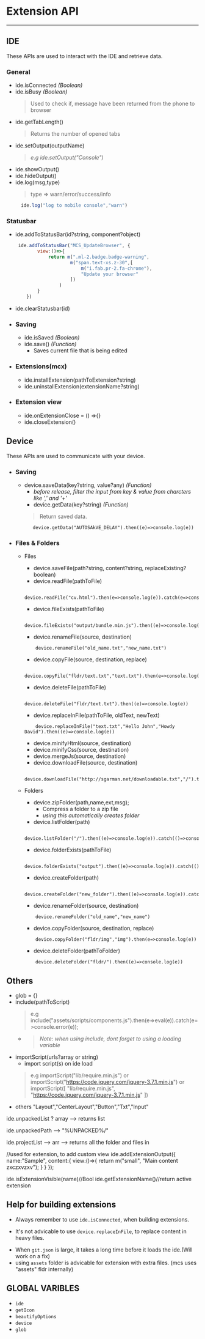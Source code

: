 # Extension API
----------------

## IDE
These APIs are used to interact with the IDE and retrieve data.

### General
- ide.isConnected _(Boolean)_
- ide.isBusy _(Boolean)_
  > Used to check if, message have been returned from the phone to browser
- ide.getTabLength()
   > Returns the number of opened tabs
- ide.setOutput(outputName)
  > _e.g ide.setOutput("Console")_
- ide.showOutput()
- ide.hideOutput()
- ide.log(msg,type)
  > type => warn/error/success/info
  ```js
    ide.log("log to mobile console","warn")
  ```

### Statusbar
- ide.addToStatusBar(id?string, component?object) 
    ```js
     ide.addToStatusBar("MCS_UpdateBrowser", {
            view:()=>{
                return m(".ml-2.badge.badge-warning", 
                        m("span.text-xs.z-30",[
                            m("i.fab.pr-2.fa-chrome"), 
                            "Update your browser"
                        ])
                    )
            }
        })
    ```
- ide.clearStatusbar(id)
 

* ### Saving
    - ide.isSaved _(Boolean)_
    - ide.save() _(Function)_
        - Saves current file that is being edited

* ### Extensions(mcx)
    - ide.installExtension(pathToExtension?string) 
    - ide.uninstallExtension(extensionName?string)
    
* ### Extension view
    - ide.onExtensionClose = () =>{}
    - ide.closeExtension() 
    <!--- ide.lockExtension()-->
    <!--    > prevent switching-->



## Device
These APIs are used to communicate with your device.

* ### Saving
  - device.saveData(key?string, value?any) _(Function)_
    - _before release, filter the input from key & value from charcters like ',' and '+'_
    - device.getData(key?string) _(Function)_
     > Return saved data. 
     ```
        device.getData("AUTOSAkVE_DELAY").then((e)=>console.log(e))
     ```


* ### Files & Folders
    - Files
        - device.saveFile(path?string, content?string, replaceExisting? boolean)
        - device.readFile(pathToFile)
        ```
          device.readFile("cv.html").then(e=>console.log(e)).catch(e=>console.error(e));
        ```
        - device.fileExists(pathToFile)
        ```
            device.fileExists("output/bundle.min.js").then((e)=>console.log(e)).catch(()=>console.error("failed"))
        ```
        - device.renameFile(source, destination)
        ```
            device.renameFile("old_name.txt","new_name.txt")
        ```
        - device.copyFile(source, destination, replace)
        ```
            device.copyFile("fldr/text.txt","text.txt").then(e=>console.log(e))
        ```
        - device.deleteFile(pathToFile)
        ```
            device.deleteFile("fldr/text.txt").then((e)=>console.log(e))
        ```
        - device.replaceInFile(pathToFile, oldText, newText)
        ```
            device.replaceInFile("text.txt","Hello John","Howdy David").then((e)=>console.log(e))
        ```
        <!--- device.obfuscateFile(source, destination)-->
        - device.minifyHtml(source, destination)
        - device.minifyCss(source, destination)
        - device.mergeJs(source, destination)
        - device.downloadFile(source, destination)
        ```
          device.downloadFile("http://sgarman.net/downloadable.txt","/").then(e=>console.log(e)).catch(e=>console.error(e));
        ```
       

    - Folders
        - device.zipFolder(path,name,ext,msg); 
            - Compress a folder to a zip file  
            - _using this automatically creates folder_
        - device.listFolder(path)
        ```
            device.listFolder("/").then((e)=>console.log(e)).catch(()=>console.error("failed"))
        ```
        - device.folderExists(pathToFile)
        ```
            device.folderExists("output").then((e)=>console.log(e)).catch(()=>console.error("failed"));
        ```
        - device.createFolder(path)
        ```
            device.createFolder("new_folder").then((e)=>console.log(e)).catch(()=>console.error("failed"));
        ```
        - device.renameFolder(source, destination)
        ```
            device.renameFolder("old_name","new_name")
        ```
        - device.copyFolder(source, destination, replace)
        ```
            device.copyFolder("fldr/img","img").then(e=>console.log(e))
        ```
        - device.deleteFolder(pathToFolder)
        ```
            device.deleteFolder("fldr/").then((e)=>console.log(e))
        ```



## Others
  - glob = {}
  - include(pathToScript)
    > e.g include("assets/scripts/components.js").then(e=>eval(e)).catch(e=>console.error(e));
    - > _Note: when using include,  dont forget to using a loading variable_
  - importScript(urls?array or string)
    - import script(s) on ide load
    > e.g importScript("lib/require.min.js") or importScript("https://code.jquery.com/jquery-3.7.1.min.js") or importScript([ "lib/require.min.js", "https://code.jquery.com/jquery-3.7.1.min.js" ])
  - others "Layout","CenterLayout","Button","Txt","Input"




ide.unpackedList ? array  --> returns list

ide.unpackedPath --> "%UNPACKED%/"

ide.projectList  --> arr  --> returns all the folder and files in <root>

    


//used for extension, to add custom view
ide.addExtensionOutput({
    name:"Sample",
    content:{
        view:()=>{
            return m("small", "Main content zxczxvzxv");
        }
    }
});



ide.isExtensionVisible(name)//Bool
ide.getExtensionName()//return active extension 


<!--
//ide.wait(function(), time) --wait before executing next action .. removed this for the main time

//Tips for extension
1) using `const` for extension makes it private(seems for some types, it best to use `let` instead of `const`)

- for split extensions, `main panel` can only access variables only when `var` is used
- `Side panel` can never access a global var from `Main panel`
- Dont allow underscore in extension names
-->

Help for building extensions
----------------------------
- Always remember to use `ide.isConnected`, when building extensions.
<!-- Note that, `device.minifyJs` return boolean not the merged content-->

- It's not advicable to use `device.replaceInFile`, to replace content in heavy files.
 <!-- or probably create a function for that
note that when  git is used, and -->
- When `git.json` is large, it takes a long time before it loads the ide.(Will work on a fix)
- using `assets` folder is advicable for extension with extra files. (mcs uses "assets" fldr internally)

GLOBAL VARIBLES
---------------

- `ide`
- `getIcon`
- `beautifyOptions`
- `device`
- `glob`
 <!--"glob","ide","device","importScript","include","aceEditor",-->
